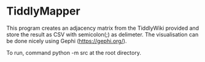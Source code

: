 # TiddlyMapper

This program creates an adjacency matrix from the TiddlyWiki provided and store the result as CSV with semicolon(;) as delimeter. The visualisation can be done nicely using Gephi (https://gephi.org/).

To run, command python -m src at the root directory.
